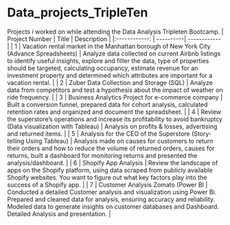 # Data_projects_TripleTen
Projects i worked on while attending the Data Analysis Tripleten Bootcamp.
| Project Number | Title | Description |
|:------------: | ----------| ------------ |
| 1 | Vacation rental market in the Manhattan borough of New York City (Advance Spreadsheets) | Analyze data collected on current Airbnb listings to identify useful insights, explore and filter the data, type of properties should be targeted, calculating occupancy, estimate revenue for an investment property and determined which attributes are important for a vacation rental. |
| 2 | Zuber Data Collection and Storage (SQL) | Analyze data from competitors and test a hypothesis about the impact of weather on ride frequency. | 
| 3 | Business Analytics Project for e-commerce company | Built a conversion funnel, prepared data for cohort analysis, calculated retention rates and organized and document the spreadsheet. |
| 4 | Review the superstore’s operations and increase its profitability to avoid bankruptcy (Data visualization with Tableau) | Analysis on profits & losses, advertising and returned items. |
| 5 | Analysis for the CEO of the Superstore (Story-telling Using Tableau) | Analysis made on causes for customers to return their orders and how to reduce the volume of returned orders, causes for returns, built a dashboard for monitoring returns and presented the analysis/dashboard. |
| 6 | Shopify App Analysis | Review the landscape of apps on the Shopify platform, using data scraped from publicly available Shopify websites. You want to figure out what key factors play into the success of a Shopify app. | 
| 7 | Customer Analysis Zomato (Power BI | Conducted a detailed Customer analysis and visualization using Power Bi. Prepared and cleaned data for analysis, ensuring accuracy and reliability. Modeled data to generate insights on customer databases and Dashboard. Detailed Analysis and presentation. |

